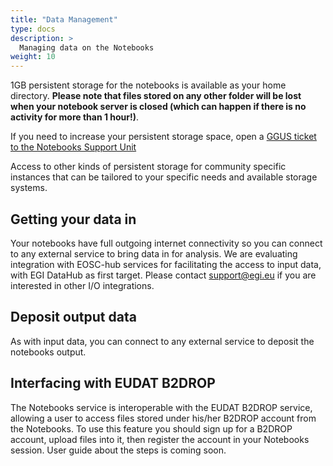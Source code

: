 ```yaml
---
title: "Data Management"
type: docs
description: >
  Managing data on the Notebooks
weight: 10
---
```


1GB persistent storage for the notebooks is available as your home
directory. **Please note that files stored on any other folder will be
lost when your notebook server is closed (which can happen if there is
no activity for more than 1 hour!)**.

If you need to increase your persistent storage space, open a [GGUS
ticket to the Notebooks Support Unit](https://ggus.eu)

Access to other kinds of persistent storage for community specific
instances that can be tailored to your specific needs and available
storage systems.

## Getting your data in

Your notebooks have full outgoing internet connectivity so you can
connect to any external service to bring data in for analysis. We are
evaluating integration with EOSC-hub services for facilitating the
access to input data, with EGI DataHub as first target. Please contact
<support@egi.eu> if you are interested in other I/O integrations.

## Deposit output data

As with input data, you can connect to any external service to deposit
the notebooks output.

## Interfacing with EUDAT B2DROP

The Notebooks service is interoperable with the EUDAT B2DROP service,
allowing a user to access files stored under his/her B2DROP account from
the Notebooks. To use this feature you should sign up for a B2DROP
account, upload files into it, then register the account in your
Notebooks session. User guide about the steps is coming soon.
